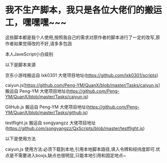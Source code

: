 # 我不生产脚本，我只是各位大佬们的搬运工，嘿嘿嘿~~~

这些脚本都是我个人使用,按照我自己的需求对原作者的脚本进行了一定的改写,原作者如果觉得改的不好,请多多包涵

本人JaveScript小白级别

以下是脚本来源

京东小游戏搬运自 lxk0301 大佬项目地址(https://github.com/lxk0301/scripts)

caiyun.js[https://github.com/Peng-YM/QuanX/blob/master/Tasks/caiyun.js] 搬运自 Peng-YM 大佬项目地址(https://github.com/Peng-YM/QuanX/blob/master/Tasks/caiyun.js)

GitHub.js 搬运自 Peng-YM 大佬项目地址(https://github.com/Peng-YM/QuanX/blob/master/Tasks/github.js)

testflight.js 搬运自 songyangzz 大佬项目地址(https://github.com/songyangzz/QxScripts/blob/master/testflight.js)

以下是使用方法

caiyun,js 使用方法:必须下载到本地,引用本地脚本路径,填入令牌和经纬度即可.优点是不需要进入boxjs,缺点也很明显,只能本地引用和固定地点~
